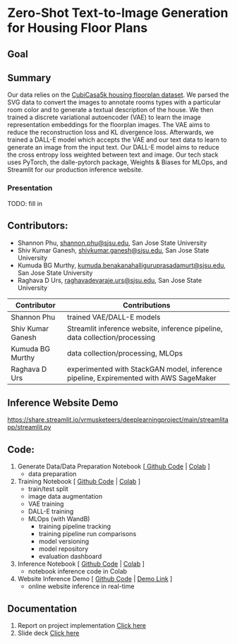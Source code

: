 # Zero-Shot Text-to-Image Generation for Housing Floor Plans

## Goal


## Summary
Our data relies on the [CubiCasa5k housing floorplan dataset](https://zenodo.org/record/2613548). We parsed the SVG data to convert the images to annotate rooms types with a particular room color and to generate a textual description of the house. We then trained a discrete variational autoencoder (VAE) to learn the image representation embeddings for the floorplan images. The VAE aims to reduce the reconstruction loss and KL divergence loss. Afterwards, we trained a DALL-E model which accepts the VAE and our text data to learn to generate an image from the input text. Our DALL-E model aims to reduce the cross entropy loss weighted between text and image. Our tech stack uses PyTorch, the dalle-pytorch package, Weights & Biases for MLOps, and Streamlit for our production inference website.

### Presentation
TODO: fill in

## Contributors:
* Shannon Phu, shannon.phu@sjsu.edu, San Jose State University
* Shiv Kumar Ganesh, shivkumar.ganesh@sjsu.edu, San Jose State University
* Kumuda BG Murthy, kumuda.benakanahalliguruprasadamurt@sjsu.edu, San Jose State University
* Raghava D Urs, raghavadevaraje.urs@sjsu.edu, San Jose State University

| Contributor       | Contributions                                                               |
|-------------------|-----------------------------------------------------------------------------|
| Shannon Phu       | trained VAE/DALL-E models                                                   |
| Shiv Kumar Ganesh | Streamlit inference website, inference pipeline, data collection/processing |
| Kumuda BG Murthy  | data collection/processing, MLOps                                           |
| Raghava D Urs     | experimented with StackGAN model, inference pipeline, Expiremented with AWS SageMaker                      |

## Inference Website Demo
https://share.streamlit.io/vrmusketeers/deeplearningproject/main/streamlitapp/streamlit.py

## Code:
1. Generate Data/Data Preparation Notebook [[ Github Code](https://github.com/vrmusketeers/DeepLearningProject/blob/main/notebooks/Generate_Data.ipynb) | [Colab](https://colab.research.google.com/github/vrmusketeers/DeepLearningProject/blob/main/notebooks/Generate_Data.ipynb) ]
    * data preparation
2. Training Notebook [ [Github Code](https://github.com/vrmusketeers/DeepLearningProject/blob/main/notebooks/Train_VAE_and_DALLE.ipynb) | [Colab](https://colab.research.google.com/github/vrmusketeers/DeepLearningProject/blob/main/notebooks/Train_VAE_and_DALLE.ipynb) ]
    * train/test split
    * image data augmentation
    * VAE training
    * DALL-E training
    * MLOps (with WandB)
        * training pipeline tracking
        * training pipeline run comparisons
        * model versioning
        * model repository
        * evaluation dashboard
3. Inference Notebook [ [Github Code](https://github.com/vrmusketeers/DeepLearningProject/blob/main/notebooks/Inference.ipynb) | [Colab](https://colab.research.google.com/github/vrmusketeers/DeepLearningProject/blob/main/notebooks/Inference.ipynb) ]
    * notebook inference code in Colab
4. Website Inference Demo [ [Github Code](https://github.com/vrmusketeers/DeepLearningProject/blob/main/streamlitapp/streamlit.py) | [Demo Link](https://share.streamlit.io/vrmusketeers/deeplearningproject/main/streamlitapp/streamlit.py) ]
    * online website inference in real-time

## Documentation
1. Report on project implementation [Click here](https://github.com/vrmusketeers/DeepLearningProject/blob/main/documentation/Report-Text-to-Image%20Generation%20for%20Housing%20Floor%20Plans.pdf)
2. Slide deck [Click here](https://github.com/vrmusketeers/DeepLearningProject/blob/main/documentation/Slides%20-%20Zero-Shot%20Text-to-Image%20Generation%20for%20Housing%20Floor%20Plans.pdf)

